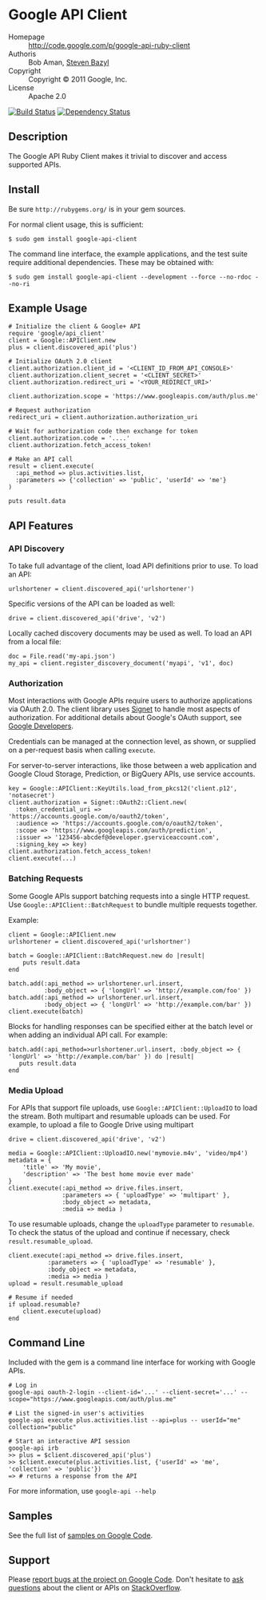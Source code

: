 # Google API Client

<dl>
  <dt>Homepage</dt><dd><a href="http://code.google.com/p/google-api-ruby-client">http://code.google.com/p/google-api-ruby-client</a></dd>
  <dt>Authoris</dt><dd>Bob Aman, <a href="mailto:sbazyl@google.com">Steven Bazyl</a></dd>
  <dt>Copyright</dt><dd>Copyright © 2011 Google, Inc.</dd>
  <dt>License</dt><dd>Apache 2.0</dd>
</dl>

[![Build Status](https://secure.travis-ci.org/google/google-api-ruby-client.png)](http://travis-ci.org/google/google-api-ruby-client)
[![Dependency Status](https://gemnasium.com/google/google-api-ruby-client.png)](https://gemnasium.com/google/google-api-ruby-client)

## Description

The Google API Ruby Client makes it trivial to discover and access supported
APIs.

## Install

Be sure `http://rubygems.org/` is in your gem sources.

For normal client usage, this is sufficient:

    $ sudo gem install google-api-client

The command line interface, the example applications, and the test suite
require additional dependencies. These may be obtained with:

    $ sudo gem install google-api-client --development --force --no-rdoc --no-ri

## Example Usage

    # Initialize the client & Google+ API
    require 'google/api_client'
    client = Google::APIClient.new
    plus = client.discovered_api('plus')

    # Initialize OAuth 2.0 client    
    client.authorization.client_id = '<CLIENT_ID_FROM_API_CONSOLE>'
    client.authorization.client_secret = '<CLIENT_SECRET>'
    client.authorization.redirect_uri = '<YOUR_REDIRECT_URI>'
    
    client.authorization.scope = 'https://www.googleapis.com/auth/plus.me'

    # Request authorization
    redirect_uri = client.authorization.authorization_uri

    # Wait for authorization code then exchange for token
    client.authorization.code = '....'
    client.authorization.fetch_access_token!

    # Make an API call
    result = client.execute(
      :api_method => plus.activities.list,
      :parameters => {'collection' => 'public', 'userId' => 'me'}
    )

    puts result.data

## API Features

### API Discovery

To take full advantage of the client, load API definitions prior to use. To load an API:

    urlshortener = client.discovered_api('urlshortener')

Specific versions of the API can be loaded as well:

    drive = client.discovered_api('drive', 'v2')

Locally cached discovery documents may be used as well. To load an API from a local file:

    doc = File.read('my-api.json')
    my_api = client.register_discovery_document('myapi', 'v1', doc)

### Authorization

Most interactions with Google APIs require users to authorize applications via OAuth 2.0. The client library uses [Signet](https://github.com/google/signet) to handle most aspects of authorization. For additional details about Google's OAuth support, see [Google Developers](https://developers.google.com/accounts/docs/OAuth2). 

Credentials can be managed at the connection level, as shown, or supplied on a per-request basis when calling `execute`.
    
For server-to-server interactions, like those between a web application and Google Cloud Storage, Prediction, or BigQuery APIs, use service accounts.

    key = Google::APIClient::KeyUtils.load_from_pkcs12('client.p12', 'notasecret')
    client.authorization = Signet::OAuth2::Client.new(
      :token_credential_uri => 'https://accounts.google.com/o/oauth2/token',
      :audience => 'https://accounts.google.com/o/oauth2/token',
      :scope => 'https://www.googleapis.com/auth/prediction',
      :issuer => '123456-abcdef@developer.gserviceaccount.com',
      :signing_key => key)
    client.authorization.fetch_access_token!
    client.execute(...)
    
    
### Batching Requests

Some Google APIs support batching requests into a single HTTP request. Use `Google::APIClient::BatchRequest`
to bundle multiple requests together.

Example:

    client = Google::APIClient.new
    urlshortener = client.discovered_api('urlshortner')
    
    batch = Google::APIClient::BatchRequest.new do |result|
        puts result.data
    end
    
    batch.add(:api_method => urlshortener.url.insert, 
              :body_object => { 'longUrl' => 'http://example.com/foo' })
    batch.add(:api_method => urlshortener.url.insert, 
              :body_object => { 'longUrl' => 'http://example.com/bar' })
    client.execute(batch)
    
Blocks for handling responses can be specified either at the batch level or when adding an individual API call. For example:

    batch.add(:api_method=>urlshortener.url.insert, :body_object => { 'longUrl' => 'http://example.com/bar' }) do |result|
       puts result.data
    end

### Media Upload

For APIs that support file uploads, use `Google::APIClient::UploadIO` to load the stream. Both multipart and resumable
uploads can be used. For example, to upload a file to Google Drive using multipart

    drive = client.discovered_api('drive', 'v2')
   
    media = Google::APIClient::UploadIO.new('mymovie.m4v', 'video/mp4')
    metadata = {
        'title' => 'My movie',
        'description' => 'The best home movie ever made'
    }
    client.execute(:api_method => drive.files.insert,
                   :parameters => { 'uploadType' => 'multipart' },
                   :body_object => metadata,
                   :media => media )
   
To use resumable uploads, change the `uploadType` parameter to `resumable`. To check the status of the upload
and continue if necessary, check `result.resumable_upload`.

    client.execute(:api_method => drive.files.insert,
               :parameters => { 'uploadType' => 'resumable' },
               :body_object => metadata,
               :media => media )
    upload = result.resumable_upload

    # Resume if needed
    if upload.resumable?
        client.execute(upload)
    end

## Command Line

Included with the gem is a command line interface for working with Google APIs.

    # Log in
    google-api oauth-2-login --client-id='...' --client-secret='...' --scope="https://www.googleapis.com/auth/plus.me"

    # List the signed-in user's activities
    google-api execute plus.activities.list --api=plus -- userId="me" collection="public"

    # Start an interactive API session
    google-api irb
    >> plus = $client.discovered_api('plus')
    >> $client.execute(plus.activities.list, {'userId' => 'me', 'collection' => 'public'})
    => # returns a response from the API

For more information, use `google-api --help`

## Samples

See the full list of [samples on Google Code](http://code.google.com/p/google-api-ruby-client/source/browse?repo=samples).


## Support

Please [report bugs at the project on Google Code](http://code.google.com/p/google-api-ruby-client/issues/entry). Don't hesitate to [ask questions](http://stackoverflow.com/questions/tagged/google-api-ruby-client) about the client or APIs on [StackOverflow](http://stackoverflow.com).



